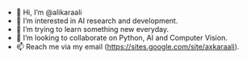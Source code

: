 - 👋 Hi, I’m @alikaraali
- 👀 I’m interested in AI research and development.
- 🌱 I’m trying to learn something new everyday.
- 💞️ I’m looking to collaborate on Python, AI and Computer Vision.
- 📫 Reach me via my email (https://sites.google.com/site/axkaraali).

<!---
alikaraali/alikaraali is a ✨ special ✨ repository because its `README.md` (this file) appears on your GitHub profile.
You can click the Preview link to take a look at your changes.
--->
